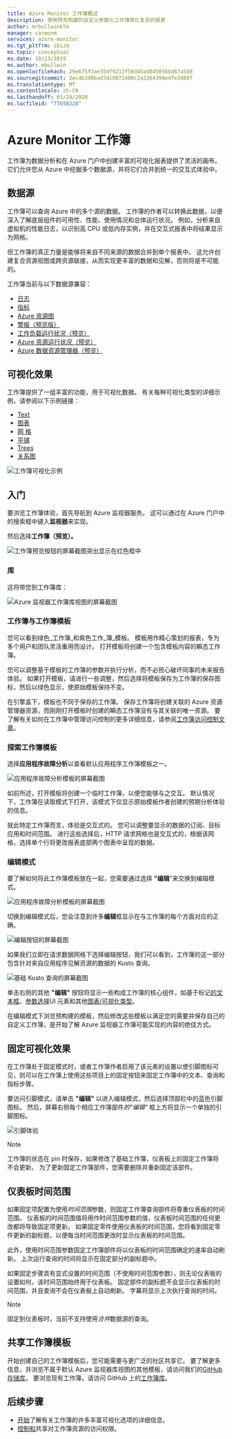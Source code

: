 ```yaml
---
title: Azure Monitor 工作簿概述
description: 使用预先构建的自定义参数化工作簿简化复杂的报表
author: mrbullwinkle
manager: carmonm
services: azure-monitor
ms.tgt_pltfrm: ibiza
ms.topic: conceptual
ms.date: 10/23/2019
ms.author: mbullwin
ms.openlocfilehash: 29e675f3ae35df9211f58d45ad8450566d67a588
ms.sourcegitcommit: 2ec4b3d0bad7dc0071400c2a2264399e4fe34897
ms.translationtype: MT
ms.contentlocale: zh-CN
ms.lasthandoff: 03/28/2020
ms.locfileid: "77658228"
---
```

# <a name="azure-monitor-workbooks"></a>Azure Monitor 工作簿

工作簿为数据分析和在 Azure 门户中创建丰富的可视化报表提供了灵活的画布。 它们允许您从 Azure 中挖掘多个数据源，并将它们合并到统一的交互式体验中。 

## <a name="data-sources"></a>数据源

工作簿可以查询 Azure 中的多个源的数据。 工作簿的作者可以转换此数据，以便深入了解底层组件的可用性、性能、使用情况和总体运行状况。 例如，分析来自虚拟机的性能日志，以识别高 CPU 或低内存实例，并在交互式报表中将结果显示为网格。
  
但工作簿的真正力量是能够将来自不同来源的数据合并到单个报表中。 这允许创建复合资源视图或跨资源联接，从而实现更丰富的数据和见解，否则将是不可能的。

工作簿当前与以下数据源兼容：

* [日志](workbooks-data-sources.md#logs)
* [指标](workbooks-data-sources.md#metrics)
* [Azure 资源图](workbooks-data-sources.md#azure-resource-graph)
* [警报（预览版）](workbooks-data-sources.md#alerts-preview)
* [工作负载运行状况（预览）](workbooks-data-sources.md#workload-health-preview)
* [Azure 资源运行状况（预览）](workbooks-data-sources.md#azure-resource-health)
* [Azure 数据资源管理器（预览）](workbooks-data-sources.md#azure-data-explorer-preview)

## <a name="visualizations"></a>可视化效果

工作簿提供了一组丰富的功能，用于可视化数据。 有关每种可视化类型的详细示例，请参阅以下示例链接：

* [Text](workbooks-visualizations.md#text)
* [图表](workbooks-visualizations.md#charts)
* [网 格](workbooks-visualizations.md#grids)
* [平铺](workbooks-visualizations.md#tiles)
* [Trees](workbooks-visualizations.md#trees)
* [关系图](workbooks-visualizations.md#graphs)

![工作簿可视化示例](./media/workbooks-overview/visualizations.png)

## <a name="getting-started"></a>入门

要浏览工作簿体验，首先导航到 Azure 监视器服务。 这可以通过在 Azure 门户中的搜索框中键入**监视器**来实现。

然后选择**工作簿（预览）。**

![工作簿预览按钮的屏幕截图突出显示在红色框中](./media/workbooks-overview/workbooks-preview.png)

### <a name="gallery"></a>库

这将带您到工作簿库：

![Azure 监视器工作簿库视图的屏幕截图](./media/workbooks-overview/gallery.png)

### <a name="workbooks-versus-workbook-templates"></a>工作簿与工作簿模板

您可以看到绿色_工作簿_和紫色工作_簿_模板。 模板用作精心策划的报表，专为多个用户和团队灵活重用而设计。 打开模板将创建一个包含模板内容的瞬态工作簿。 

您可以调整基于模板的工作簿的参数并执行分析，而不必担心破坏同事的未来报告体验。 如果打开模板，请进行一些调整，然后选择将模板保存为工作簿的保存图标，然后以绿色显示，使原始模板保持不变。 

在引擎盖下，模板也不同于保存的工作簿。 保存工作簿将创建关联的 Azure 资源管理器资源，而刚刚打开模板时创建的瞬态工作簿没有与其关联的唯一资源。 要了解有关如何在工作簿中管理访问控制的更多详细信息，请参阅[工作簿访问控制文章](workbooks-access-control.md)。

### <a name="exploring-a-workbook-template"></a>探索工作簿模板

选择**应用程序故障分析**以查看默认应用程序工作簿模板之一。

![应用程序故障分析模板的屏幕截图](./media/workbooks-overview/failure-analysis.png)

如前所述，打开模板将创建一个临时工作簿，以便您能够与之交互。 默认情况下，工作簿在读取模式下打开，该模式下仅显示原始模板作者创建的预期分析体验的信息。

就此特定工作簿而言，体验是交互式的。 您可以调整要显示的数据的订阅、目标应用和时间范围。 进行这些选择后，HTTP 请求网格也是交互式的，根据该网格，选择单个行将更改报表底部两个图表中呈现的数据。

### <a name="editing-mode"></a>编辑模式

要了解如何将此工作簿模板放在一起，您需要通过选择 **"编辑**"来交换到编辑模式。 

![应用程序故障分析模板的屏幕截图](./media/workbooks-overview/edit.png)

切换到编辑模式后，您会注意到许多**编辑**框显示在与工作簿的每个方面对应的正确。

![编辑按钮的屏幕截图](./media/workbooks-overview/edit-mode.png)

如果我们立即在请求数据网格下选择编辑按钮，我们可以看到，工作簿的这一部分包含针对来自应用程序见解资源的数据的 Kusto 查询。

![基础 Kusto 查询的屏幕截图](./media/workbooks-overview/kusto.png)

单击右侧的其他 **"编辑"** 按钮将显示一些构成工作簿的核心组件，如基于标记[的文本框](workbooks-visualizations.md#text)、[参数选择](workbooks-parameters.md)UI 元素和其他[图表/可视化类型](workbooks-visualizations.md)。 

在编辑模式下浏览预构建的模板，然后修改这些模板以满足您的需要并保存自己的自定义工作簿，是开始了解 Azure 监视器工作簿可能实现的内容的绝佳方式。

## <a name="pinning-visualizations"></a>固定可视化效果

在工作簿处于固定模式时，或者工作簿作者启用了该元素的设置以使引脚图标可见，则可以在工作簿上使用这些项目上的固定按钮来固定工作簿中的文本、查询和指标步骤。 

要访问引脚模式，请单击 **"编辑"** 以进入编辑模式，然后选择顶部栏中的蓝色引脚图标。 然后，屏幕右侧每个相应工作簿部件*的"编辑"* 框上方将显示一个单独的引脚图标。

![引脚体验](./media/workbooks-overview/pin-experience.png)

> [!NOTE]
> 工作簿的状态在 pin 时保存，如果修改了基础工作簿，仪表板上的固定工作簿将不会更新。 为了更新固定工作簿部件，您需要删除并重新固定该部件。

## <a name="dashboard-time-ranges"></a>仪表板时间范围

如果固定项配置为使用*时间范围*参数，则固定工作簿查询部件将尊重仪表板的时间范围。 仪表板的时间范围值将用作时间范围参数的值，仪表板时间范围的任何更改都将导致固定项更新。 如果固定零件使用仪表板的时间范围，您将看到固定零件更新的副标题，以便每当时间范围更改时显示仪表板的时间范围。 

此外，使用时间范围参数固定工作簿部件将以仪表板的时间范围确定的速率自动刷新。 上次运行查询的时间将显示在固定部分的副标题中。

如果固定步骤具有显式设置的时间范围（不使用时间范围参数），则无论仪表板的设置如何，该时间范围始终用于仪表板。 固定部件的副标题不会显示仪表板的时间范围，并且查询不会在仪表板上自动刷新。 字幕将显示上次执行查询的时间。

> [!NOTE]
> 固定到仪表板时，当前不支持使用*合并*数据源的查询。

## <a name="sharing-workbook-templates"></a>共享工作簿模板

开始创建自己的工作簿模板后，您可能需要与更广泛的社区共享它。 要了解更多信息，并浏览不属于默认 Azure 监视器库视图的其他模板，请访问我们的[GitHub 存储库](https://github.com/Microsoft/Application-Insights-Workbooks/blob/master/README.md)。 要浏览现有工作簿，请访问 GitHub 上的[工作簿库](https://github.com/microsoft/Application-Insights-Workbooks/tree/master/Workbooks)。

## <a name="next-step"></a>后续步骤

* [开始](workbooks-visualizations.md)了解有关工作簿的许多丰富可视化选项的详细信息。
* [控制和](workbooks-access-control.md)共享对工作簿资源的访问权限。

